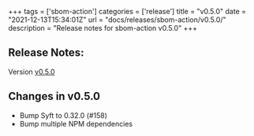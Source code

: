 +++
tags = ['sbom-action']
categories = ['release']
title = "v0.5.0"
date = "2021-12-13T15:34:01Z"
url = "docs/releases/sbom-action/v0.5.0/"
description = "Release notes for sbom-action v0.5.0"
+++

## Release Notes:
Version [v0.5.0](https://github.com/anchore/sbom-action/releases/tag/v0.5.0)

## Changes in v0.5.0

- Bump Syft to 0.32.0 (#158)
- Bump multiple NPM dependencies
